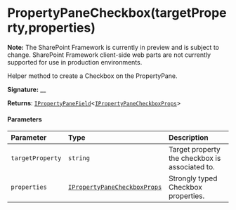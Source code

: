 # PropertyPaneCheckbox(targetProperty,properties)
**Note:** The SharePoint Framework is currently in preview and is subject to change. SharePoint Framework client-side web parts are not currently supported for use in production environments.



Helper method to create a Checkbox on the PropertyPane.

**Signature:** __

**Returns**: [`IPropertyPaneField`](../sp-webpart-base/interface/ipropertypanefield.md)<[`IPropertyPaneCheckboxProps`](../sp-webpart-base/interface/ipropertypanecheckboxprops.md)>





#### Parameters


| Parameter	   | Type    | Description |
|:-------------|:---------------|:------------|
| `targetProperty`    | `string` | Target property the checkbox is associated to. |
| `properties`    | [`IPropertyPaneCheckboxProps`](../sp-webpart-base/interface/ipropertypanecheckboxprops.md) | Strongly typed Checkbox properties. |


